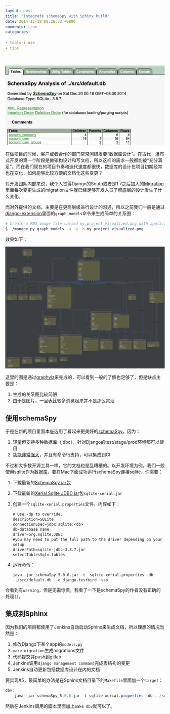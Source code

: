 ```yaml
---
layout: post
title: "Integrate schemaSpy with Sphinx build"
date: 2014-12-18 00:26:32 +0800
comments: true
categories:

- tools-i-use
- tips

---
```



![schemaSpy](/downloads/images/2014_12/schemaSpy.png "schemaSpy...")

在做项目的时候，客户或者合作的部门常常问研发要“数据库设计”。在古代，瀑布式开发的第一个阶段是做架构设计和写文档，所以这样的需求一般都能被“充分满足”。而在我们现在的项目节奏和迭代速度都很快，数据库的设计在项目初期经常也在变化，如何能够比较方便的文档化这些变更？

对开发团队内部来说，我个人觉得Django的South或者是1.7之后加入的[Migration](http://lenciel.com/2014/08/django-1-dot-7-migrations/)里面每次变更生成的migration文件就已经足够开发人员了解底层的设计发生了什么变化。

而对外提供的文档，主要是在更高层级进行设计的沟通，所以之前我们一般是通过[django-extension](https://github.com/django-extensions/django-extensions)里面的`graph_models`命令来生成简单的关系图：

``` bash
# Create a PNG image file called my_project_visualized.png with application grouping
$ ./manage.py graph_models -a -g -o my_project_visualized.png
```

效果如下：

![django-extension-sample](/downloads/images/2014_12/django_extension.svg "django-extension-sample...")

这里的图是通过[graphviz](http://www.graphviz.org/)来完成的，可以看到一般的了解也足够了，但是缺点主要是：

1. 生成的关系图比较简陋
2. 由于是图片，一旦表比较多浏览起来并不是那么灵活

## 使用schemaSpy

于是在新的项目里面本座选用了看起来更美好的[schemaSpy](http://schemaspy.sourceforge.net/)，因为：

1. 轻量但支持多种数据库（jdbc），针对Django的test/stage/prod环境都可以使用
2. [功能非常强大](http://schemaspy.sourceforge.net/sample/)，并且有命令行支持，可以集成到CI

不过和大多数开源工具一样，它的文档也是乱糟糟的。以开发环境为例，我们一般使用sqlite作为数据库，要在Mac下面成功运行schemaSpy连接sqlite，你需要：

1. 下载最新的[SchemaSpy jar包](http://sourceforge.net/projects/schemaspy/files/)
2. 下载最新的[Xerial Sqlite JDBC jar](https://bitbucket.org/xerial/sqlite-jdbc
)包`sqlite-xerial.jar`
3. 创建一个`sqlite-xerial.properties`文件，内容如下：

    ```
    # Use -dp to override.
    description=SQLite
    connectionSpec=jdbc:sqlite:<db>
    db=database name
    driver=org.sqlite.JDBC
    #you may need to put the full path to the driver depending on your setup
    driverPath=sqlite-jdbc-3.8.7.jar
    selectTablesSql=.tables
    ```

4. 运行命令：

    ```
    java -jar schemaSpy_5.0.0.jar -t  sqlite-xerial.properties -db ../src/default.db  -o django-testbird -sso
    ```

会看到有`warning`，但是无需惊慌，我看了一下是schemaSpy的作者没有正确的处理`[]`。


## 集成到Sphinx

因为我们的项目都使用了Jenkins自动启动Sphinx来生成文档，所以理想的情况当然是：

1. 修改Django下某个app的`models.py`
2. `make migration`生成migrations文件
3. 代码提交并push到gitlab
4. Jenkins调用`django management command`完成表结构的变更
5. Jenkins自动更新包括数据库设计在内的文档

要实现#5，最简单的办法是在Sphinx文档目录下的`Makefile`里面加一个`target`：

``` java
dbv:
    java -jar schemaSpy_5.0.0.jar -t sqlite-xerial.properties -db ../src/default.db  -o _db_virtualization/django-testproject -sso
```

然后在Jenkins调用的脚本里面加上`make dbv`就可以了。
